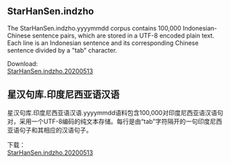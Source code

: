 <h2>StarHanSen.indzho</h2>

The StarHanSen.indzho.yyyymmdd corpus contains 100,000 Indonesian-Chinese sentence pairs, which are stored in a UTF-8 encoded plain text. Each line is an Indonesian sentence and its corresponding Chinese sentence divided by a "tab" character.

Download:<br>
<a href="https://72k.us/file/26095203-443025414">StarHanSen.indzho.20200513</a>

<h2>星汉句库.印度尼西亚语汉语</h2>

星汉句库.印度尼西亚语汉语.yyyymmdd语料包含100,000对印度尼西亚语汉语句对，采用一个UTF-8编码的纯文本存储。每行是由“tab”字符隔开的一句印度尼西亚语句子和其相应的汉语句子。

下载：<br>
<a href="https://72k.us/file/26095203-443025414">StarHanSen.indzho.20200513</a>

